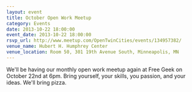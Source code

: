 ```yaml
---
layout: event 
title: October Open Work Meetup
category: Events
date: 2013-10-22 18:00:00
event_date: 2013-10-22 18:00:00
rsvp_url: http://www.meetup.com/OpenTwinCities/events/134957382/
venue_name: Hubert H. Humphrey Center 
venue_location: Room 50, 301 19th Avenue South, Minneapolis, MN
---
```


We'll be having our monthly open work meetup again at Free Geek on October 22nd
at 6pm. Bring yourself, your skills, you passion, and your ideas. We'll bring
pizza.
